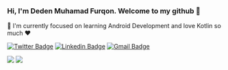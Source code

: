### Hi, I'm Deden Muhamad Furqon. Welcome to my github 👋

<!--
**furqoncreative/furqoncreative** is a ✨ _special_ ✨ repository because its `README.md` (this file) appears on your GitHub profile.

Here are some ideas to get you started:

- 🔭 I’m currently working on ...
- 👯 I’m looking to collaborate on ...
- 🤔 I’m looking for help with ...
- 💬 Ask me about ...
- 📫 How to reach me: ...
- 😄 Pronouns: ...
- ⚡ Fun fact: ...
-->

  🌱 I'm currently focused on learning Android Development and love Kotlin so much ❤ 
  
[![Twitter Badge](https://img.shields.io/badge/-Deden_Muhamad_Furqon-1ca0f1?style=flat-square&logo=twitter&logoColor=white&link=https://twitter.com/furqoncreative)](https://twitter.com/furqoncreative)
[![Linkedin Badge](https://img.shields.io/badge/-Deden_Muhamad_Furqon-blue?style=flat-square&logo=Linkedin&logoColor=white&link=https://https://linkedin.com/in/furqoncreative/)](https://https://linkedin.com/in/furqoncreative/) 
[![Gmail Badge](https://img.shields.io/badge/-furqoncreative24@gmail.com-c14438?style=flat-square&logo=Gmail&logoColor=white&link=mailto:furqoncreative24@gmail.com)](mailto:furqoncreative24@gmail.com)

<p>
   <img src="https://github-readme-stats.sera5-dev.vercel.app/api?username=furqoncreative&hide=stars&show_icons=true&count_private=true&include_all_commits=true&title_color=#008080&icon_color=#008080&hide_border=true" width="">
   <img src="https://github-readme-stats.vercel.app/api/top-langs/?username=furqoncreative&hide_border=true&layout=compact&title_color=000000&tetx_color=000000" width="">
</p>
